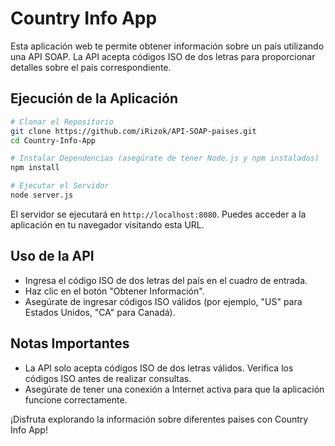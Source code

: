 


# Country Info App

Esta aplicación web te permite obtener información sobre un país utilizando una API SOAP. La API acepta códigos ISO de dos letras para proporcionar detalles sobre el país correspondiente.

## Ejecución de la Aplicación

```bash
# Clonar el Repositorio
git clone https://github.com/iRizok/API-SOAP-paises.git
cd Country-Info-App

# Instalar Dependencias (asegúrate de tener Node.js y npm instalados)
npm install

# Ejecutar el Servidor
node server.js
```

El servidor se ejecutará en `http://localhost:8080`. Puedes acceder a la aplicación en tu navegador visitando esta URL.

## Uso de la API

- Ingresa el código ISO de dos letras del país en el cuadro de entrada.
- Haz clic en el botón "Obtener Información".
- Asegúrate de ingresar códigos ISO válidos (por ejemplo, "US" para Estados Unidos, "CA" para Canadá).

## Notas Importantes

- La API solo acepta códigos ISO de dos letras válidos. Verifica los códigos ISO antes de realizar consultas.
- Asegúrate de tener una conexión a Internet activa para que la aplicación funcione correctamente.

¡Disfruta explorando la información sobre diferentes países con Country Info App!
